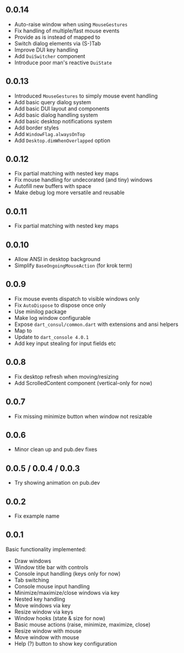 ## 0.0.14

- Auto-raise window when using `MouseGestures`
- Fix handling of multiple/fast mouse events
- Provide <C-j> as is instead of mapped to <Enter>
- Switch dialog elements via (S-)Tab
- Improve DUI key handling
- Add `DuiSwitcher` component
- Introduce poor man's reactive `DuiState`

## 0.0.13

- Introduced `MouseGestures` to simply mouse event handling
- Add basic query dialog system
- Add basic DUI layout and components
- Add basic dialog handling system
- Add basic desktop notifications system
- Add border styles
- Add `WindowFlag.alwaysOnTop`
- Add `Desktop.dimWhenOverlapped` option

## 0.0.12

- Fix partial matching with nested key maps
- Fix mouse handling for undecorated (and tiny) windows
- Autofill new buffers with space
- Make debug log more versatile and reusable

## 0.0.11

- Fix partial matching with nested key maps

## 0.0.10

- Allow ANSI in desktop background
- Simplify `BaseOngoingMouseAction` (for krok term)

## 0.0.9

- Fix mouse events dispatch to visible windows only
- Fix `AutoDispose` to dispose once only
- Use minilog package
- Make log window configurable
- Expose `dart_consul/common.dart` with extensions and ansi helpers
- Map <C-h> to <Backspace>
- Update to `dart_console 4.0.1`
- Add key input stealing for input fields etc

## 0.0.8

- Fix desktop refresh when moving/resizing
- Add ScrolledContent component (vertical-only for now)

## 0.0.7

- Fix missing minimize button when window not resizable

## 0.0.6

- Minor clean up and pub.dev fixes

## 0.0.5 / 0.0.4 / 0.0.3

- Try showing animation on pub.dev

## 0.0.2

- Fix example name

## 0.0.1

Basic functionality implemented:

- Draw windows
- Window title bar with controls
- Console input handling (keys only for now)
- Tab switching
- Console mouse input handling
- Minimize/maximize/close windows via key
- Nested key handling
- Move windows via key
- Resize window via keys
- Window hooks (state & size for now)
- Basic mouse actions (raise, minimize, maximize, close)
- Resize window with mouse
- Move window with mouse
- Help (?) button to show key configuration
